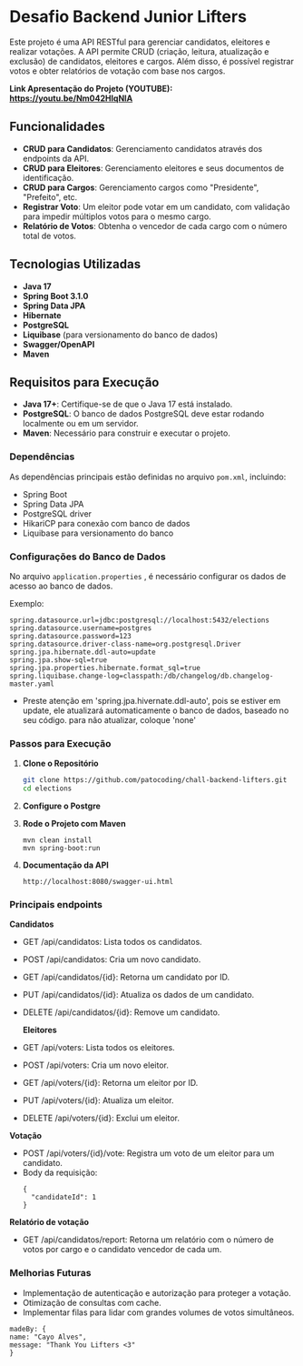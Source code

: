# Desafio Backend Junior Lifters

Este projeto é uma API RESTful para gerenciar candidatos, eleitores e realizar votações. A API permite CRUD (criação, leitura, atualização e exclusão) de candidatos, eleitores e cargos. Além disso, é possível registrar votos e obter relatórios de votação com base nos cargos.

**Link Apresentação do Projeto (YOUTUBE): https://youtu.be/Nm042HlqNIA**

## Funcionalidades

- **CRUD para Candidatos**: Gerenciamento candidatos através dos endpoints da API.
- **CRUD para Eleitores**: Gerenciamento eleitores e seus documentos de identificação.
- **CRUD para Cargos**: Gerenciamento cargos como "Presidente", "Prefeito", etc.
- **Registrar Voto**: Um eleitor pode votar em um candidato, com validação para impedir múltiplos votos para o mesmo cargo.
- **Relatório de Votos**: Obtenha o vencedor de cada cargo com o número total de votos.

## Tecnologias Utilizadas

- **Java 17**
- **Spring Boot 3.1.0**
- **Spring Data JPA**
- **Hibernate**
- **PostgreSQL** 
- **Liquibase** (para versionamento do banco de dados)
- **Swagger/OpenAPI** 
- **Maven** 

## Requisitos para Execução

- **Java 17+**: Certifique-se de que o Java 17 está instalado.
- **PostgreSQL**: O banco de dados PostgreSQL deve estar rodando localmente ou em um servidor.
- **Maven**: Necessário para construir e executar o projeto.

### Dependências

As dependências principais estão definidas no arquivo `pom.xml`, incluindo:
- Spring Boot
- Spring Data JPA
- PostgreSQL driver
- HikariCP para conexão com banco de dados
- Liquibase para versionamento do banco

### Configurações do Banco de Dados

No arquivo `application.properties` , é necessário configurar os dados de acesso ao banco de dados.

Exemplo:

```properties
spring.datasource.url=jdbc:postgresql://localhost:5432/elections
spring.datasource.username=postgres
spring.datasource.password=123
spring.datasource.driver-class-name=org.postgresql.Driver
spring.jpa.hibernate.ddl-auto=update
spring.jpa.show-sql=true
spring.jpa.properties.hibernate.format_sql=true
spring.liquibase.change-log=classpath:/db/changelog/db.changelog-master.yaml
```
- Preste atenção em 'spring.jpa.hivernate.ddl-auto', pois se estiver em update, ele atualizará automaticamente o banco de dados, baseado no seu código. para não atualizar, coloque 'none'
### Passos para Execução

1. **Clone o Repositório**
   ```bash
   git clone https://github.com/patocoding/chall-backend-lifters.git
   cd elections
   ```

2. **Configure o Postgre**

3. **Rode o Projeto com Maven**
    ```
    mvn clean install
    mvn spring-boot:run
    ```
4. **Documentação da API**
   ```
   http://localhost:8080/swagger-ui.html
   ```

### Principais endpoints
  **Candidatos**
- GET /api/candidatos: Lista todos os candidatos.
- POST /api/candidatos: Cria um novo candidato.
- GET /api/candidatos/{id}: Retorna um candidato por ID.
- PUT /api/candidatos/{id}: Atualiza os dados de um candidato.
- DELETE /api/candidatos/{id}: Remove um candidato.


  **Eleitores**
- GET /api/voters: Lista todos os eleitores.
 - POST /api/voters: Cria um novo eleitor.
 - GET /api/voters/{id}: Retorna um eleitor por ID.
 - PUT /api/voters/{id}: Atualiza um eleitor.
 - DELETE /api/voters/{id}: Exclui um eleitor.


**Votação**
- POST /api/voters/{id}/vote: Registra um voto de um eleitor para um candidato.
- Body da requisição:
    ```
    {
      "candidateId": 1
    }
    ```

**Relatório de votação**

- GET /api/candidatos/report: Retorna um relatório com o número de votos por cargo e o candidato vencedor de cada um.

### Melhorias Futuras

- Implementação de autenticação e autorização para proteger a votação.
- Otimização de consultas com cache.
- Implementar filas para lidar com grandes volumes de votos simultâneos.

```
madeBy: {
name: "Cayo Alves",
message: "Thank You Lifters <3"
}
```

